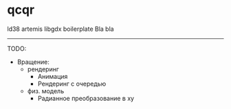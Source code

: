 # qcqr
ld38 artemis libgdx boilerplate
Bla bla



-----------------------------------------
TODO:

+ Вращение:
     + рендеринг
        + Анимация
        + Рендеринг с очередью
     + физ. модель
        + Радианное преобразование в xy
        